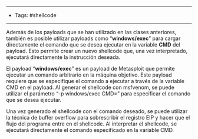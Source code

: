 ----------
- Tags: #shellcode 
-----------
Además de los payloads que se han utilizado en las clases anteriores, también es posible utilizar payloads como “**windows/exec**” para cargar directamente el comando que se desea ejecutar en la variable **CMD** del payload. Esto permite crear un nuevo shellcode que, una vez interpretado, ejecutará directamente la instrucción deseada.

El payload “**windows/exec**” es un payload de Metasploit que permite ejecutar un comando arbitrario en la máquina objetivo. Este payload requiere que se especifique el comando a ejecutar a través de la variable CMD en el payload. Al generar el shellcode con msfvenom, se puede utilizar el parámetro “-p windows/exec CMD=<comando>” para especificar el comando que se desea ejecutar.

Una vez generado el shellcode con el comando deseado, se puede utilizar la técnica de buffer overflow para sobrescribir el registro EIP y hacer que el flujo del programa entre en el shellcode. Al interpretar el shellcode, se ejecutará directamente el comando especificado en la variable CMD.